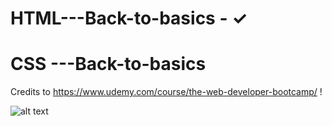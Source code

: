 # HTML---Back-to-basics - &#10003;
# CSS ---Back-to-basics

Credits to https://www.udemy.com/course/the-web-developer-bootcamp/ ! 

![alt text](https://i.ytimg.com/vi/h6Lp0zyRU1w/maxresdefault.jpg)
